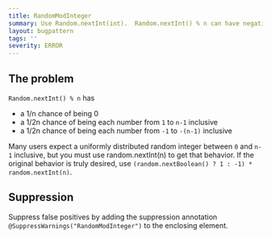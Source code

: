 ```yaml
---
title: RandomModInteger
summary: Use Random.nextInt(int).  Random.nextInt() % n can have negative results
layout: bugpattern
tags: ''
severity: ERROR
---
```


<!--
*** AUTO-GENERATED, DO NOT MODIFY ***
To make changes, edit the @BugPattern annotation or the explanation in docs/bugpattern.
-->


## The problem
`Random.nextInt() % n` has

*   a 1/n chance of being 0
*   a 1/2n chance of being each number from `1` to `n-1` inclusive
*   a 1/2n chance of being each number from `-1` to `-(n-1)` inclusive

Many users expect a uniformly distributed random integer between `0` and `n-1`
inclusive, but you must use random.nextInt(n) to get that behavior. If the
original behavior is truly desired, use `(random.nextBoolean() ? 1 : -1) *
random.nextInt(n)`.

## Suppression
Suppress false positives by adding the suppression annotation `@SuppressWarnings("RandomModInteger")` to the enclosing element.

